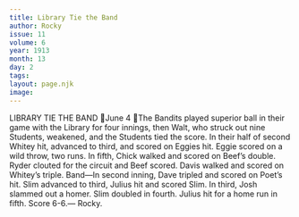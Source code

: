 ```yaml
---
title: Library Tie the Band
author: Rocky
issue: 11
volume: 6
year: 1913
month: 13
day: 2
tags:
layout: page.njk
image:
---
```

LIBRARY TIE THE BAND June 4 The Bandits played superior ball in their game with the Library for four innings, then Walt, who struck out nine Students, weakened, and the Students tied the score. In their half of second Whitey hit, advanced to third, and scored on Eggies hit. Eggie scored on a wild throw, two runs. In fifth, Chick walked and scored on Beef’s double. Ryder clouted for the circuit and Beef scored. Davis walked and scored on Whitey’s triple. Band—In second inning, Dave tripled and scored on Poet’s hit. Slim advanced to third, Julius hit and scored Slim. In third, Josh slammed out a homer. Slim doubled in fourth. Julius hit for a home run in fifth. Score 6-6.— Rocky. 
